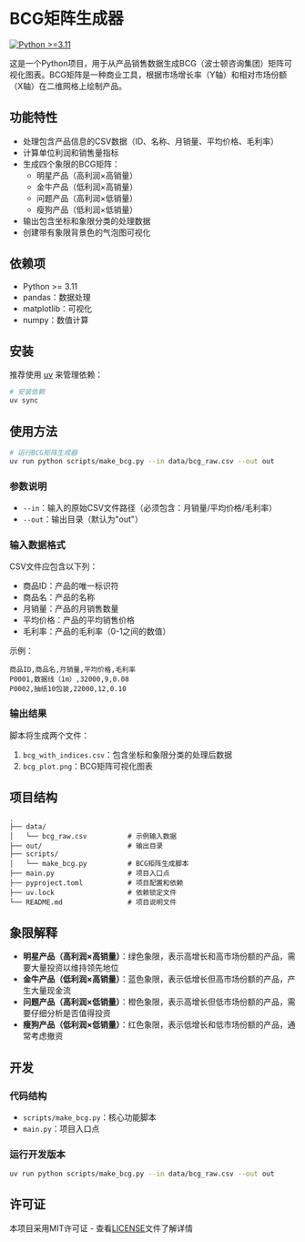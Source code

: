 # BCG矩阵生成器

[![Python >=3.11](https://img.shields.io/badge/python->=3.11-blue.svg)](https://www.python.org/downloads/)

这是一个Python项目，用于从产品销售数据生成BCG（波士顿咨询集团）矩阵可视化图表。BCG矩阵是一种商业工具，根据市场增长率（Y轴）和相对市场份额（X轴）在二维网格上绘制产品。

## 功能特性

- 处理包含产品信息的CSV数据（ID、名称、月销量、平均价格、毛利率）
- 计算单位利润和销售量指标
- 生成四个象限的BCG矩阵：
  * 明星产品（高利润×高销量）
  * 金牛产品（低利润×高销量）
  * 问题产品（高利润×低销量）
  * 瘦狗产品（低利润×低销量）
- 输出包含坐标和象限分类的处理数据
- 创建带有象限背景色的气泡图可视化

## 依赖项

- Python >= 3.11
- pandas：数据处理
- matplotlib：可视化
- numpy：数值计算

## 安装

推荐使用 [uv](https://github.com/astral-sh/uv) 来管理依赖：

```bash
# 安装依赖
uv sync
```

## 使用方法

```bash
# 运行BCG矩阵生成器
uv run python scripts/make_bcg.py --in data/bcg_raw.csv --out out
```

### 参数说明

- `--in`：输入的原始CSV文件路径（必须包含：月销量/平均价格/毛利率）
- `--out`：输出目录（默认为"out"）

### 输入数据格式

CSV文件应包含以下列：
- 商品ID：产品的唯一标识符
- 商品名：产品的名称
- 月销量：产品的月销售数量
- 平均价格：产品的平均销售价格
- 毛利率：产品的毛利率（0-1之间的数值）

示例：
```csv
商品ID,商品名,月销量,平均价格,毛利率
P0001,数据线（1m）,32000,9,0.08
P0002,抽纸10包装,22000,12,0.10
```

### 输出结果

脚本将生成两个文件：
1. `bcg_with_indices.csv`：包含坐标和象限分类的处理后数据
2. `bcg_plot.png`：BCG矩阵可视化图表

## 项目结构

```
.
├── data/
│   └── bcg_raw.csv          # 示例输入数据
├── out/                     # 输出目录
├── scripts/
│   └── make_bcg.py          # BCG矩阵生成脚本
├── main.py                  # 项目入口点
├── pyproject.toml           # 项目配置和依赖
├── uv.lock                  # 依赖锁定文件
└── README.md                # 项目说明文件
```

## 象限解释

- **明星产品（高利润×高销量）**：绿色象限，表示高增长和高市场份额的产品，需要大量投资以维持领先地位
- **金牛产品（低利润×高销量）**：蓝色象限，表示低增长但高市场份额的产品，产生大量现金流
- **问题产品（高利润×低销量）**：橙色象限，表示高增长但低市场份额的产品，需要仔细分析是否值得投资
- **瘦狗产品（低利润×低销量）**：红色象限，表示低增长和低市场份额的产品，通常考虑撤资

## 开发

### 代码结构

- `scripts/make_bcg.py`：核心功能脚本
- `main.py`：项目入口点

### 运行开发版本

```bash
uv run python scripts/make_bcg.py --in data/bcg_raw.csv --out out
```

## 许可证

本项目采用MIT许可证 - 查看[LICENSE](./LICENSE)文件了解详情